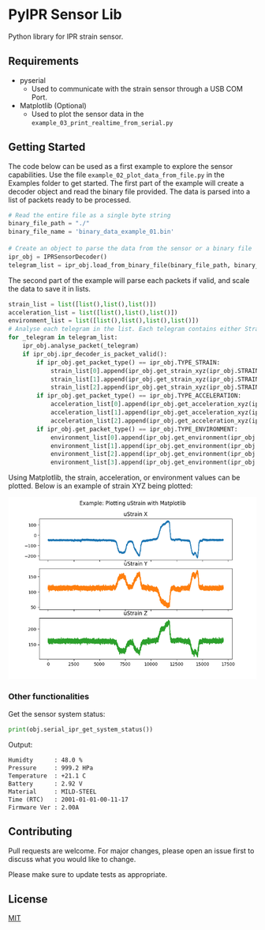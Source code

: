 # PyIPR Sensor Lib

Python library for IPR strain sensor.
## Requirements
* pyserial
  * Used to communicate with the strain sensor through a USB COM Port. 
* Matplotlib (Optional)
  * Used to plot the sensor data in the ```example_03_print_realtime_from_serial.py```

## Getting Started
The code below can be used as a first example to explore the sensor capabilities. Use the file ```example_02_plot_data_from_file.py``` in the Examples folder to get started.
The first part of the example will create a decoder object and read the binary file provided. The data is parsed into a list of packets ready to be processed. 
```python
# Read the entire file as a single byte string
binary_file_path = "./"
binary_file_name = 'binary_data_example_01.bin'

# Create an object to parse the data from the sensor or a binary file
ipr_obj = IPRSensorDecoder()
telegram_list = ipr_obj.load_from_binary_file(binary_file_path, binary_file_name)
```
The second part of the example will parse each packets if valid, and scale the data to save it in lists.
```python
strain_list = list([list(),list(),list()])
acceleration_list = list([list(),list(),list()])
environment_list = list([list(),list(),list(),list()])
# Analyse each telegram in the list. Each telegram contains either Strain, Acceleration, or Environment data
for _telegram in telegram_list:
    ipr_obj.analyse_packet(_telegram)
    if ipr_obj.ipr_decoder_is_packet_valid():
        if ipr_obj.get_packet_type() == ipr_obj.TYPE_STRAIN:
            strain_list[0].append(ipr_obj.get_strain_xyz(ipr_obj.STRAIN_AXIS_X))    # Get Strain X scaled value
            strain_list[1].append(ipr_obj.get_strain_xyz(ipr_obj.STRAIN_AXIS_Y))    # Get Strain Y scaled value
            strain_list[2].append(ipr_obj.get_strain_xyz(ipr_obj.STRAIN_AXIS_Z))    # Get Strain Z scaled value
        if ipr_obj.get_packet_type() == ipr_obj.TYPE_ACCELERATION:
            acceleration_list[0].append(ipr_obj.get_acceleration_xyz(ipr_obj.ACCEL_AXIS_X))    # Get Acceleration X scaled value
            acceleration_list[1].append(ipr_obj.get_acceleration_xyz(ipr_obj.ACCEL_AXIS_Y))    # Get Acceleration Y scaled value
            acceleration_list[2].append(ipr_obj.get_acceleration_xyz(ipr_obj.ACCEL_AXIS_Z))    # Get Acceleration Z scaled value
        if ipr_obj.get_packet_type() == ipr_obj.TYPE_ENVIRONMENT:
            environment_list[0].append(ipr_obj.get_environment(ipr_obj.ENVIRONMENT_VBAT))  # Get Battery Voltage
            environment_list[1].append(ipr_obj.get_environment(ipr_obj.ENVIRONMENT_PRES))  # Get Pressure
            environment_list[2].append(ipr_obj.get_environment(ipr_obj.ENVIRONMENT_HUMI))  # Get Humidity
            environment_list[3].append(ipr_obj.get_environment(ipr_obj.ENVIRONMENT_TEMP))  # Get Temperature
```
Using Matplotlib, the strain, acceleration, or environment values can be plotted. Below is an example of strain XYZ being plotted:
<p align="center">
  <img src="Examples/example_02_strain_graph.png" alt="Strain graphs using binary_data_example_01.bin" width="600" >
</p>

<!---
```python
from pyipr_sensor_lib.ipr_sensor_decoder import IPRSensorDecoder
from pyipr_sensor_lib.ipr_serial_interface import IPRSerialInterface

# Create an object for the sensor connected on the serial port
obj = IPRSerialInterface()
obj.serial_setup("COM5")
obj.serial_open()
# Initiate the binary data stream from the sensor
obj.serial_ipr_start_binary_read()

# Create a parser object
ipr_obj = IPRSensorDecoder()
# Read in continuous mode the binary data, parse it and display the converted values
while True:
    ipr_obj.analyse_packet(obj.serial_ipr_read_telegram())
```
Output example:
```
STRAIN X: -2674.73 uStrain ; STRAIN Y: 1030.04 uStrain ; STRAIN Z: 1784.62 uStrain
STRAIN P1: 1410.99 uStrain ; STRAIN P2: 1599.27 uStrain ; STRAIN ANGLE: -42.33 degrees
STRAIN X: 2951.65 uStrain ; STRAIN Y: 1029.30 uStrain ; STRAIN Z: 2347.25 uStrain
STRAIN P1: 1973.63 uStrain ; STRAIN P2: 1599.27 uStrain ; STRAIN ANGLE: -81.71 degrees
STRAIN X: -2674.73 uStrain ; STRAIN Y: 1217.58 uStrain ; STRAIN Z: 2534.80 uStrain
STRAIN P1: 2161.17 uStrain ; STRAIN P2: 1599.27 uStrain ; STRAIN ANGLE: -81.71 degrees
STRAIN X: 2951.65 uStrain ; STRAIN Y: -95.97 uStrain ; STRAIN Z: 1409.52 uStrain
STRAIN P1: 660.81 uStrain ; STRAIN P2: 1599.27 uStrain ; STRAIN ANGLE: 64.57 degrees
ACC. X: 13.48 G ; ACC. Y: -15.02 G ; ACC. Z: -13.01 G
```
-->

### Other functionalities
Get the sensor system status:
```python
print(obj.serial_ipr_get_system_status())
```
Output:
```
Humidty      : 48.0 %
Pressure     : 999.2 HPa
Temperature  : +21.1 C
Battery      : 2.92 V
Material     : MILD-STEEL
Time (RTC)   : 2001-01-01-00-11-17
Firmware Ver : 2.00A
```
## Contributing

Pull requests are welcome. For major changes, please open an issue first to discuss what you would like to change.

Please make sure to update tests as appropriate.

## License

[MIT](https://choosealicense.com/licenses/mit/)
